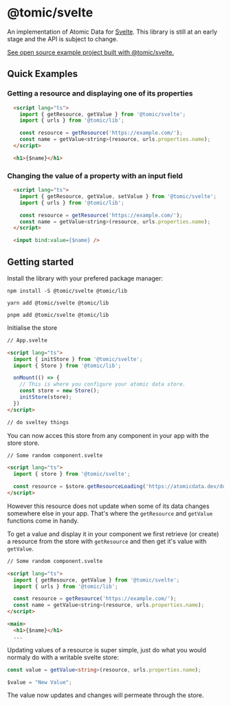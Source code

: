 # @tomic/svelte

An implementation of Atomic Data for [Svelte](https://svelte.dev/).
This library is still at an early stage and the API is subject to change.

[See open source example project built with @tomic/svelte.](https://github.com/ontola/wonenatthepark)

## Quick Examples

### Getting a resource and displaying one of its properties
```html
  <script lang="ts">
    import { getResource, getValue } from '@tomic/svelte';
    import { urls } from '@tomic/lib';

    const resource = getResource('https://example.com/');
    const name = getValue<string>(resource, urls.properties.name);
  </script>

  <h1>{$name}</h1>
```

### Changing the value of a property with an input field
```html
  <script lang="ts">
    import { getResource, getValue, setValue } from '@tomic/svelte';
    import { urls } from '@tomic/lib';

    const resource = getResource('https://example.com/');
    const name = getValue<string>(resource, urls.properties.name);
  </script>

  <input bind:value={$name} />
```

## Getting started

Install the library with your prefered package manager: <br />
```
npm install -S @tomic/svelte @tomic/lib
```
```
yarn add @tomic/svelte @tomic/lib
```
```
pnpm add @tomic/svelte @tomic/lib
```

Initialise the store
```html
// App.svelte

<script lang="ts">
  import { initStore } from '@tomic/svelte';
  import { Store } from '@tomic/lib';

  onMount(() => {
    // This is where you configure your atomic data store.
    const store = new Store();
    initStore(store);
  })
</script>

// do sveltey things
```

You can now acces this store from any component in your app with the store store.
```html
// Some random component.svelte

<script lang="ts">
  import { store } from '@tomic/svelte';

  const resource = $store.getResourceLoading('https://atomicdata.dev/documents/tgzamh5hk2t');
</script>
```

However this resource does not update when some of its data changes somewhere else in your app.
That's where the `getResource` and `getValue` functions come in handy.

To get a value and display it in your component we first retrieve (or create) a resource from the store with `getResource` and then get it's value with `getValue`.

```html
// Some random component.svelte

<script lang="ts">
  import { getResource, getValue } from '@tomic/svelte';
  import { urls } from '@tomic/lib';

  const resource = getResource('https://example.com/');
  const name = getValue<string>(resource, urls.properties.name);
</script>

<main>
  <h1>{$name}</h1>
  ...
```

Updating values of a resource is super simple, just do what you would normaly do with a writable svelte store:
```ts
const value = getValue<string>(resource, urls.properties.name);

$value = "New Value";
```

The value now updates and changes will permeate through the store.
